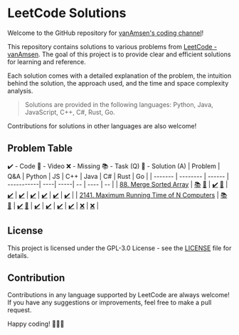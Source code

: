 # LeetCode Solutions

Welcome to the GitHub repository for [vanAmsen's coding channel](https://www.youtube.com/channel/UCK3RD5HI2m5tstY-qHCDYjg)!

This repository contains solutions to various problems from [LeetCode - vanAmsen](https://leetcode.com/vanAmsen/). The goal of this project is to provide clear and efficient solutions for learning and reference.

Each solution comes with a detailed explanation of the problem, the intuition behind the solution, the approach used, and the time and space complexity analysis.

> Solutions are provided in the following languages: Python, Java, JavaScript, C++, C#, Rust, Go. 

Contributions for solutions in other languages are also welcome!

## Problem Table
✔️ - Code
🚀 - Video
❌ - Missing
📚 - Task (Q)
🎯 - Solution (A)
| Problem | Q&A | Python | JS | C++ | Java | C# | Rust | Go |
| ------- | -------- | ------ | -----------| ----| -----| -- | ---- | -- |
| [88. Merge Sorted Array](https://leetcode.com/problems/merge-sorted-array/description/) | [📚](tasks/0088-merge-sorted-array.md) [🎯](solutions/0088-merge-sorted-array.md) | [✔️](solutions/python/0088-merge-sorted-array.py) [🚀](https://youtu.be/TE-PpnvQ3_U) | [✔️](solutions/javascript/0088-merge-sorted-array.js) | [✔️](solutions/cpp/0088-merge-sorted-array.cpp) | [✔️](solutions/java/0088-merge-sorted-array.java) | [✔️](solutions/csharp/0088-merge-sorted-array.cs) | [✔️](solutions/rust/0088-merge-sorted-array.rs) | [✔️](solutions/go/0088-merge-sorted-array.go) |
| [2141. Maximum Running Time of N Computers](https://leetcode.com/problems/maximum-running-time-of-n-computers/description/) | [📚](tasks/2141-maximum-running-time-of-n-computers.md) [🎯](solutions/2141-maximum-running-time-of-n-computers.md) | [✔️](solutions/python/2141-maximum-running-time-of-n-computers.py) [🚀](https://youtu.be/TE-PpnvQ3_U) | [✔️](solutions/javascript/2141-maximum-running-time-of-n-computers.js) | [✔️](solutions/cpp/2141-maximum-running-time-of-n-computers.cpp) | [✔️](solutions/java/2141-maximum-running-time-of-n-computers.java) | [✔️](solutions/csharp/2141-maximum-running-time-of-n-computers.cs) | [❌](solutions/rust/2141-maximum-running-time-of-n-computers.rs) | [❌](solutions/go/2141-maximum-running-time-of-n-computers.go) |




## License

This project is licensed under the GPL-3.0 License - see the [LICENSE](LICENSE) file for details.

## Contribution

Contributions in any language supported by LeetCode are always welcome! If you have any suggestions or improvements, feel free to make a pull request.

Happy coding! 🎉👩‍💻
